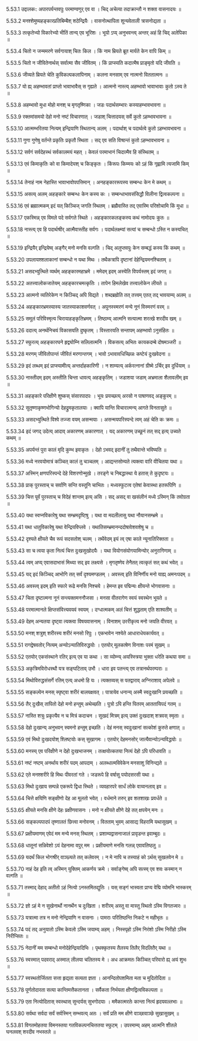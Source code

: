 5.53.1
उद्दालकः:
अपारपर्यन्तवपुः परमाण्वणुर् एव वा ।
चिद् अचेत्या तदाक्रान्तौ न शक्ता वासनादयः ॥


5.53.2
मनश्शेमुष्यहङ्कारप्रतिबिम्बैश् शठेन्द्रियैः ।
वासनोत्थापिता शून्यवेताली त्रासनोद्यता ॥


5.53.3
तत्कृतेभ्यो विकारेभ्यो भीतिं तान्य् एव भूरिशः ।
भूयो ऽप्य् अनुभवन्त्व् अन्तर् अहं हि चिद् अलेपिका ॥


5.53.4
चितो न जन्ममरणे सर्वगायाश् चितः किल ।
किं नाम म्रियते ब्रूत मार्यते केन वापि किम् ॥


5.53.5
चितो न जीवितेनार्थस् सर्वात्मा सैव जीवितम् ।
किं प्राप्स्यति कदात्मैष प्राङ्मृतो यदि जीवति ॥


5.53.6
जीव्यते म्रियते चेति कुविकल्पकलापिनाम् ।
कलना मनसाम् एव नात्मनो विततात्मनः ॥


5.53.7
यो ह्य् अहम्भावतां प्राप्तो भावाभावैस् स गृह्यते ।
आत्मनो नास्त्य् अहम्भावो भावाभावाः कुतो ऽस्य ते ॥


5.53.8
अहम्भावो मुधा मोहो मनश् च मृगतृष्णिका ।
जडः पदार्थसम्भारः कस्याहम्भावभावना ॥


5.53.9
रक्तमांसमयो देहो मनो नष्टं विचारणात् ।
जडाश् चित्तादयस् सर्वे कुतो ऽहम्भावभावना ॥


5.53.10
आत्मम्भरितया नित्यम् इन्द्रियाणि स्थितान्य् अलम् ।
पदार्थाश् च पदार्थत्वे कुतो ऽहम्भावभावना ॥


5.53.11
गुणा गुणेषु वर्तन्ते प्रकृतिः प्रकृतौ स्थिता ।
सद् एव सति विश्रान्तं कुतो ऽहम्भावभावना ॥


5.53.12
सर्वगं सर्वदेहस्थं सर्वकालमयं महत् ।
केवलं परमाभानं चिदात्मैव हि संस्थितम् ॥


5.53.13
एवं किमाकृतिः को वा किमादेयश् च किङ्कृतः ।
किंरूपः किम्मयः को ऽहं किं गृह्णामि त्यजामि किम् ॥


5.53.14
तेनाहं नाम नेहास्ति भावाभावोपपत्तिमान् ।
अनहङ्काररूपस्य सम्बन्धः केन मे कथम् ॥


5.53.15
असत्य् अलम् अहङ्कारे सम्बन्धः केन कस्य कः ।
सम्बन्धाभावसंसिद्धौ विलीना द्वित्वकल्पना ॥


5.53.16
एवं ब्रह्मात्मकम् इदं यत् किञ्चिज् जगति स्थितम् ।
ब्रह्मैवास्ति तद् एवास्मि परिशोचामि किं मुधा ॥


5.53.17
एकस्मिन्न् एव विमले पदे सर्वगते स्थिते ।
अहङ्कारकलङ्कस्य कथं नामोदयः कुतः ॥


5.53.18
नास्त्य् एव हि पदार्थश्रीर् आत्मैवास्तीह सर्वगः ।
पदार्थलक्ष्म्यां सत्यां च सम्बन्धो ऽस्ति न कस्यचित् ॥


5.53.19
इन्द्रियैर् इन्द्रियेष्व् अङ्गैर् मनो मनसि वल्गति ।
चिद् अलुप्तवपुः केन सम्बद्धं कस्य किं कथम् ॥


5.53.20
उपलायश्शलाकानां सम्बन्धो न यथा मिथः ।
तथैकत्रापि दृष्टानां देहेन्द्रियमनश्चिताम् ॥


5.53.21
असदभ्युत्थिते व्यर्थम् अहङ्कारमहाभ्रमे ।
ममेदम् इदम् अस्येति विपर्यस्तम् इदं जगत् ॥


5.53.22
अतत्त्वालोकजातेयम् अहङ्कारचमत्कृतिः ।
तापेन हिमलेखेव तत्त्वालोकेन लीयते ॥


5.53.23
आत्मनो व्यतिरेकेण न किञ्चिद् अपि विद्यते ।
शब्दब्रह्मेति तत् तत्त्वम् एतत् तद् भावयाम्य् अलम् ॥


5.53.24
अहङ्कारभ्रमस्यास्य जातस्याकाशवर्णवत् ।
अपुनस्स्मरणं मन्ये नूनं विस्मरणं वरम् ॥


5.53.25
समूलं परिविस्मृत्य चिरायाहङ्कृतिभ्रमम् ।
तिष्ठाम्य् आत्मनि सत्यात्मा शरत्खे शरदीव खम् ॥


5.53.26
ददात्य् अनर्थनिचयं विकासयति दुष्कृतम् ।
विस्तारयति सन्तापम् अहम्भावो ऽनुसंहितः ॥


5.53.27
स्फुरत्य् अहङ्कारघने हृद्व्योम्नि सलिलात्मनि ।
विकसत्य् अभितः कायकदम्बे दोषमञ्जरी ॥


5.53.28
मरणम् जीवितोपान्तं जीवितं मरणान्तगम् ।
भावो ऽभावावधिच्छिन्नः कष्टेयं दुःखवेदना ॥


5.53.29
इदं लब्धम् इदं प्राप्स्यामीत्य् अन्तर्दाहकारिणी ।
न शाम्यत्य् अर्करत्नानां ग्रीष्मे ऽर्चिर् इव दुर्धियाम् ॥


5.53.30
नास्तीदम् इदम् अस्तीति चिन्ता धावत्य् अहङ्कृतिम् ।
जडाशया जडाम् अभ्रमाला शैलावलीम् इव ॥


5.53.31
अहङ्कारे परिक्षीणे शुष्कस् संसारपादपः ।
भूयः प्रयच्छत्य् अरसो न पाषाणवद् अङ्कुरम् ॥


5.53.32
सुतृष्णाकृष्णभोगिन्यो देहद्रुमकृतालयाः ।
क्वापि यान्ति विचारात्मन्य् आगते विनतासुते ॥


5.53.33
असदभ्युत्थिते विश्वे तज्जा वयम् असन्मयाः ।
असन्मयपरिस्पन्दे त्वम् अहं चेति कः क्रमः ॥


5.53.34
इदं जगद् उदेत्य् आदाव् अकारणम् अकारणात् ।
यद् अकारणम् उच्छूनं तत् सद् इत्य् उच्यते कथम् ॥


5.53.35
अपर्यन्तं पुरा कालं मृदि कुम्भ इवाकृतः ।
देहो ऽभवद् इदानीं तु तथैवान्ते भविष्यति ॥


5.53.36
मध्ये नरवयोमात्रं कञ्चित् कालं तु चञ्चलम् ।
आद्यन्तसोम्यते त्यक्त्वा वारि वीचितया यथा ॥


5.53.37
अस्मिन् क्षणपरिस्पन्दे देहे विशरणोन्मुखे ।
तरङ्गे च निबद्धास्था ये हतास् ते कुदृष्टयः ॥


5.53.38
प्राक् पुरस्ताच् च सर्वाणि सन्ति वस्तूनि चाभितः ।
मध्यस्फुटत्व एतेषां केवास्था हतरूपिणि ॥


5.53.39
चित्त पूर्वं पुरस्ताच् च विदेहं शान्तम् इत्य् असि ।
सद् असद् वा खसंलीनं मध्ये ऽस्मिन् किं तवोग्रता ॥


5.53.40
यथा स्वप्नविकारेषु यथा सम्भ्रमदृष्टिषु ।
यथा वा मदलीलासु यथा नौयानसम्भ्रमे ॥


5.53.41
यथा धातुविकारेषु यथा वेन्द्रियविप्लवे ।
यथातिसम्भ्रमानन्ददोषावेशवशेषु च ॥


5.53.42
दृश्यते क्षीयते चैव रूपं सदसतोश् चलम् ।
तथैवेदम् इयं त्व् एषा काले न्यूनातिरिक्तता ॥


5.53.43
सा च त्वया कृता नित्यं चित्त दुःखसुखोदयैः ।
यथा वियोगसंयोगयामिन्योर् अनुरागिणाम् ॥


5.53.44
त्वम् अप्य् एवासदाभासं मिथ्या सद् इव लक्ष्यसे ।
मृगतृष्णेव तेनैतत् त्वत्कृतं सत् कथं भवेत् ॥


5.53.45
यद् इदं किञ्चिद् आभोगि तत् सर्वं दृश्यमण्डलम् ।
अवस्त्व् इति विनिर्णीय मनो याह्य् अमनःपदम् ॥


5.53.46
अवस्त्व् इदम् इति स्फारे रूढे मनसि निश्चये ।
हेमन्त इव पद्मिन्यः क्षीयन्ते भोगवासनाः ॥


5.53.47
चिता दृष्टात्मना नूनं सन्त्यक्तमननौजसा ।
मनसा वीतरागेण स्वयं स्वस्थेन भूयते ॥


5.53.48
परमात्मानले क्षिप्तसंवित्त्यवयवं स्वयम् ।
दग्धात्मकम् अलं चित्तं शुद्धताम् एति शाश्वतीम् ॥


5.53.49
देहम् अन्यतया दृष्ट्वा त्यक्त्वा विषयवासनाम् ।
विनाशम् उररीकृत्य मनो जयति वीरवत् ॥


5.53.50
मनश् शत्रुश् शरीरस्य शरीरं मनसो रिपुः ।
एकभावेन नश्येते आधाराधेयकार्यवत् ॥


5.53.51
रागद्वेषवतोर् नित्यम् अन्योऽन्यातिविरुद्धयोः ।
एतयोर् मूलकाषेण विनाशः परमं सुखम् ॥


5.53.52
एतयोर् एकसंस्थाने रतिर् इत्य् एव या कथा ।
सा व्योम्न्य् अयस्स्त्रिया भुक्ता धरेति कथया समा ॥


5.53.53
अकृत्रिमविरोधस्थौ यत्र सङ्घटिताव् उभौ ।
धारा इव पतन्त्य् एव तत्रानर्थपरम्पराः ॥


5.53.54
मिथोविरुद्धसंसर्गे रतिम् एत्य् अधमो हि यः ।
त्यक्तव्यस् स पतद्वाराव् अग्निराशाव् अपेलवे ॥


5.53.55
सङ्कल्पेन मनस् स्पृष्ट्वा शरीरं बालयक्षवत् ।
पात्रायेव धनान्य् अस्मै स्वदुःखानि प्रयच्छति ॥


5.53.56
तैर् दुःखैस् तापितो देहो मनो हन्तुम् अथेच्छति ।
पुत्रो ऽपि हन्ति पितरम् आततायिपदं गतम् ॥


5.53.57
नास्ति शत्रुः प्रकृत्यैव न च मित्रं कदाचन ।
सुखदं मित्रम् इत्य् उक्तं दुःखदाश् शत्रवस् स्मृताः ॥


5.53.58
देहो दुःखान्य् अनुभवन् स्वमनो हन्तुम् इच्छति ।
देहं मनस् स्वदुःखानां सत्कोशं कुरुते क्षणात् ॥


5.53.59
एवं मिथो दुःखदयोश् श्लिष्टयोः कस् सुखागमः ।
एतयोर् देहमनसोर् जात्यैवान्योऽन्यविद्धयोः ॥


5.53.60
मनस्य् एव परिक्षीणे न देहो दुःखभाजनम् ।
तत्क्षयोत्कतया नित्यं देहो ऽपि परिधावति ॥


5.53.61
नष्टं नष्टम् अनर्थाय शरीरं पदम् आपदाम् ।
अलब्धात्मविवेकेन मनसाशु विनिन्द्यते ॥


5.53.62
एते मनश्शरीरे हि मिथः पीवरतां गते ।
जडरूपे हि वर्षासु पयोदसरसी यथा ॥


5.53.63
मिथो दुःखाय सम्पन्ने एकरूपे द्विधा स्थिते ।
व्यवहारपरे सार्धं लोके वाय्वनलाव् इव ॥


5.53.64
चित्ते क्षयिणि सङ्क्षीणो देह आ मूलतो भवेत् ।
वर्धमाने तरुर् इव शतशाखः प्रवर्धते ॥


5.53.65
क्षीयते मनसि क्षीणे देहः प्रक्षीणवासनः ।
मनो न क्षीयते क्षीणे देहे तत् क्षपयेन् मनः ॥


5.53.66
सङ्कल्पपादपं तृष्णालतं छित्त्वा मनोवनम् ।
वितताम् भुवम् आसाद्य विहरामि यथासुखम् ॥


5.53.67
प्रक्षीयमाणम् एवेदं मम मन्ये मनस् स्थितम् ।
प्रशाम्यद्वासनाजालं प्रावृडन्त इवाम्बुदः ॥


5.53.68
धातूनां सन्निवेशो ऽयं देहनामा वपुर् मम ।
प्रक्षीयमाणे मनसि गलन्न् एवावतिष्ठतु ॥


5.53.69
यदर्थं किल भोगश्रीर् वाञ्छ्यते तत् कलेवरम् ।
न मे नापि च तस्याहं को ऽर्थस् सुखलवेन मे ॥


5.53.70
नाहं देह इति त्व् अस्मिन् युक्तिम् आकर्णय क्रमे ।
सर्वाङ्गेष्व् अपि सत्स्व् एव शवः कस्मान् न वल्गति ॥


5.53.71
तस्माद् देहाद् अतीतो ऽहं नित्यो ऽनस्तमितद्युतिः ।
यस् सङ्गं भास्वता प्राप्य वेद्मि व्योमनि भास्करम् ॥


5.53.72
ज्ञो ऽहं मे न सुखेनार्थो नानर्थेन च दुःखिता ।
शरीरम् अस्तु वा मास्तु स्थितो ऽस्मि विगतज्वरः ॥


5.53.73
यत्रात्मा तत्र न मनो नेन्द्रियाणि न वासनाः ।
पामराः परितिष्ठन्ति निकटे न महीभृतः ॥


5.53.74
पदं तद् अनुयातो ऽस्मि केवलो ऽस्मि जयाम्य् अहम् ।
निस्स्पृहो ऽस्मि निरंशो ऽस्मि निरीहो ऽस्मि निरीप्सितः ॥


5.53.75
नेदानीं मम सम्बन्धो मनोदेहेन्द्रियादिभिः ।
पृथक्कृतस्य तैलस्य तिलैर् विदलितैर् यथा ॥


5.53.76
स्वस्मात् पदवराद् अस्माल् लीलया चलितस्य मे ।
अध आक्रमतः किञ्चित् परिवारो ह्य् अयं शुभः ॥


5.53.77
स्वस्थतोर्जितता सत्ता हृद्यता सत्यता ज्ञता ।
आनन्दितोपशमिता मता च मुदितोदिता ॥


5.53.78
पूर्णतोदारता सत्या कान्तिमत्तैकतानता ।
सर्वैकता निर्भयता क्षीणद्वित्वविकल्पता ॥


5.53.79
एता नित्योदितास् स्वस्थास् सुन्दर्यस् सुभगोदयाः ।
ममैकात्मरतेः कान्ता नित्यं हृदयवल्लभाः ॥


5.53.80
सर्वथा सर्वदा सर्वं सर्वस्मिन् सम्भवत्य् अतः ।
सर्वं प्रति मम क्षीणे वाञ्छावाञ्छे सुखासुखम् ॥


5.53.81
विगतमोहतया विमनस्तया गतविकल्पनचित्ततया स्फुटम् ।
उपरमाम्य् अहम् आत्मनि शीतले घनलवश् शरदीव नभस्तले ॥

